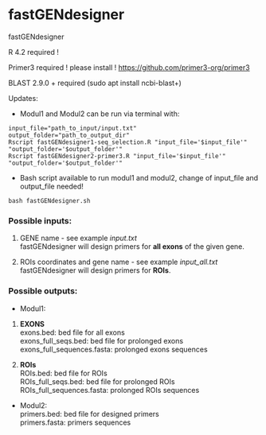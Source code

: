 # fastGENdesigner
fastGENdesigner

R 4.2 required !

Primer3 required ! please install !
https://github.com/primer3-org/primer3

BLAST 2.9.0 + required
(sudo apt install ncbi-blast+)

Updates:
- Modul1 and Modul2 can be run via terminal with:
```
input_file="path_to_input/input.txt"
output_folder="path_to_output_dir"
Rscript fastGENdesigner1-seq_selection.R "input_file='$input_file'" "output_folder='$output_folder'"
Rscript fastGENdesigner2-primer3.R "input_file='$input_file'" "output_folder='$output_folder'"
```

- Bash script available to run modul1 and modul2, change of input_file and output_file needed!  

```
bash fastGENdesigner.sh
```

### Possible inputs:  
1. GENE name - see example <em>input.txt</em>  
fastGENdesigner will design primers for **all exons** of the given gene.  

2. ROIs coordinates and gene name - see example <em>input_all.txt</em>  
fastGENdesigner will design primers for **ROIs**. 

### Possible outputs:
- Modul1:  
1. **EXONS**  
exons.bed: bed file for all exons  
exons_full_seqs.bed: bed file for prolonged exons  
exons_full_sequences.fasta: prolonged exons sequences  

2. **ROIs**  
ROIs.bed: bed file for ROIs  
ROIs_full_seqs.bed: bed file for prolonged ROIs  
ROIs_full_sequences.fasta: prolonged ROIs sequences  

- Modul2:  
primers.bed: bed file for designed primers  
primers.fasta: primers sequences






